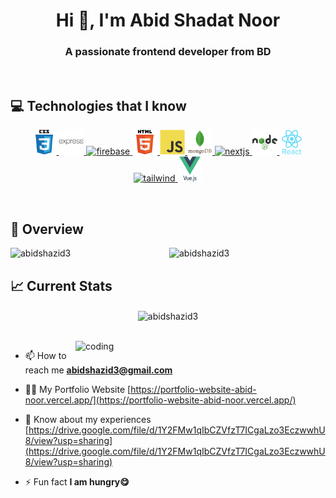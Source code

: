 <h1 align="center"><hhttps://github.com/AbidShazid3/AbidShazid3/tree/main1 align="center">Hi 👋, I'm Abid Shadat Noor</h1>
<h3 align="center">A passionate frontend developer from BD</h3>


<br />

## :computer: Technologies that I know

<p align="center"> <a href="https://www.w3schools.com/css/" target="_blank" rel="noreferrer"> <img src="https://raw.githubusercontent.com/devicons/devicon/master/icons/css3/css3-original-wordmark.svg" alt="css3" width="40" height="40"/> </a> <a href="https://expressjs.com" target="_blank" rel="noreferrer"> <img src="https://raw.githubusercontent.com/devicons/devicon/master/icons/express/express-original-wordmark.svg" alt="express" width="40" height="40"/> </a> <a href="https://firebase.google.com/" target="_blank" rel="noreferrer"> <img src="https://www.vectorlogo.zone/logos/firebase/firebase-icon.svg" alt="firebase" width="40" height="40"/> </a> <a href="https://www.w3.org/html/" target="_blank" rel="noreferrer"> <img src="https://raw.githubusercontent.com/devicons/devicon/master/icons/html5/html5-original-wordmark.svg" alt="html5" width="40" height="40"/> </a> <a href="https://developer.mozilla.org/en-US/docs/Web/JavaScript" target="_blank" rel="noreferrer"> <img src="https://raw.githubusercontent.com/devicons/devicon/master/icons/javascript/javascript-original.svg" alt="javascript" width="40" height="40"/> </a> <a href="https://www.mongodb.com/" target="_blank" rel="noreferrer"> <img src="https://raw.githubusercontent.com/devicons/devicon/master/icons/mongodb/mongodb-original-wordmark.svg" alt="mongodb" width="40" height="40"/> </a> <a href="https://nextjs.org/" target="_blank" rel="noreferrer"> <img src="https://cdn.worldvectorlogo.com/logos/nextjs-2.svg" alt="nextjs" width="40" height="40"/> </a> <a href="https://nodejs.org" target="_blank" rel="noreferrer"> <img src="https://raw.githubusercontent.com/devicons/devicon/master/icons/nodejs/nodejs-original-wordmark.svg" alt="nodejs" width="40" height="40"/> </a> <a href="https://reactjs.org/" target="_blank" rel="noreferrer"> <img src="https://raw.githubusercontent.com/devicons/devicon/master/icons/react/react-original-wordmark.svg" alt="react" width="40" height="40"/> </a> <a href="https://tailwindcss.com/" target="_blank" rel="noreferrer"> <img src="https://www.vectorlogo.zone/logos/tailwindcss/tailwindcss-icon.svg" alt="tailwind" width="40" height="40"/> </a> <a href="https://vuejs.org/" target="_blank" rel="noreferrer"> <img src="https://raw.githubusercontent.com/devicons/devicon/master/icons/vuejs/vuejs-original-wordmark.svg" alt="vuejs" width="40" height="40"/> </a> </p>

<br />

## :eyes: Overview

<p align="center"><img align="left" src="https://github-readme-stats.vercel.app/api/top-langs?username=abidshazid3&show_icons=true&locale=en&layout=compact" alt="abidshazid3" /></p>

<p align="center">&nbsp;<img src="https://github-readme-stats.vercel.app/api?username=abidshazid3&show_icons=true&locale=en" alt="abidshazid3" /></p>


## :chart_with_upwards_trend: Current Stats

<p align="center">
  <img align="center" src="https://github-readme-streak-stats.herokuapp.com/?user=abidshazid3&" alt="abidshazid3" />
</p>

<br />

<img align="right" alt="coding" width="400" src="https://user-images.githubusercontent.com/55389276/140866485-8fb1c876-9a8f-4d6a-98dc-08c4981eaf70.gif">

- 📫 How to reach me **abidshazid3@gmail.com**

- 👨‍💻 My Portfolio Website [https://portfolio-website-abid-noor.vercel.app/](https://portfolio-website-abid-noor.vercel.app/)

- 📄 Know about my experiences [https://drive.google.com/file/d/1Y2FMw1qIbCZVfzT7ICgaLzo3EczwwhU8/view?usp=sharing](https://drive.google.com/file/d/1Y2FMw1qIbCZVfzT7ICgaLzo3EczwwhU8/view?usp=sharing)

- ⚡ Fun fact **I am hungry😋**
